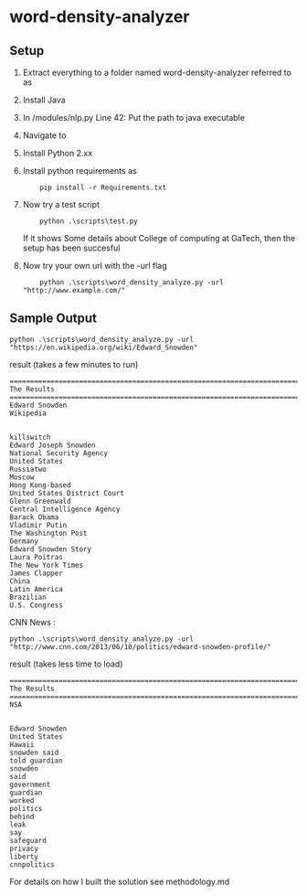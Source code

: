 # word-density-analyzer

## Setup
1. Extract everything to a folder named word-density-analyzer referred to as <root>
2. Install Java
3. In <root>/modules/nlp.py Line 42: Put the path to java executable
4. Navigate to <root> 
5. Install Python 2.xx
6. Install python requirements as 
    ``` 
        pip install -r Requirements.txt
    ```
7. Now try a test script
    ```
        python .\scripts\test.py
    ```
    If it shows Some details about College of computing at GaTech, then the setup has been succesful

8. Now try your own url  with the -url flag
    ```
        python .\scripts\word_density_analyze.py -url "http://www.example.com/"
    ```
    
## Sample Output


```
python .\scripts\word_density_analyze.py -url "https://en.wikipedia.org/wiki/Edward_Snowden"    
```
result (takes a few minutes to run)
```
=============================================================================
The Results
=============================================================================
Edward Snowden
Wikipedia


killswitch
Edward Joseph Snowden
National Security Agency
United States
Russiatwo
Moscow
Hong Kong-based
United States District Court
Glenn Greenwald
Central Intelligence Agency
Barack Obama
Vladimir Putin
The Washington Post
Germany
Edward Snowden Story
Laura Poitras
The New York Times
James Clapper
China
Latin America
Brazilian
U.S. Congress
```

CNN News :
```
python .\scripts\word_density_analyze.py -url "http://www.cnn.com/2013/06/10/politics/edward-snowden-profile/"
```
result (takes less time to load)
```
=============================================================================
The Results
=============================================================================
NSA


Edward Snowden
United States
Hawaii
snowden said
told guardian
snowden
said
government
guardian
worked
politics
behind
leak
say
safeguard
privacy
liberty
cnnpolitics
```



For details on how I built the solution see methodology.md